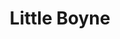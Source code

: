 ---
title: "Little Boyne"
address: "For further information contact your local tourist information office, Edenderry, Co. Offaly"
tel: "+353 (0)44 934 8650"
county: "Offaly"
category: "Angling"
type: "Content"
lat: "53.344459533691406"
lng: "-7.0692877769470215"
---